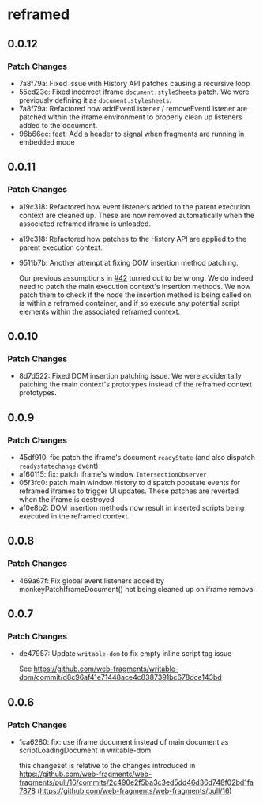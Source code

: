 # reframed

## 0.0.12

### Patch Changes

- 7a8f79a: Fixed issue with History API patches causing a recursive loop
- 55ed23e: Fixed incorrect iframe `document.styleSheets` patch. We were previously defining it as `document.stylesheets`.
- 7a8f79a: Refactored how addEventListener / removeEventListener are patched within the iframe environment to properly clean up listeners added to the document.
- 96b66ec: feat: Add a header to signal when fragments are running in embedded mode

## 0.0.11

### Patch Changes

- a19c318: Refactored how event listeners added to the parent execution context are cleaned up. These are now removed automatically when the associated reframed iframe is unloaded.
- a19c318: Refactored how patches to the History API are applied to the parent execution context.
- 9511b7b: Another attempt at fixing DOM insertion method patching.

  Our previous assumptions in [#42](https://github.com/web-fragments/web-fragments/pull/42) turned out to be wrong. We do indeed need to patch the main execution context's insertion methods. We now patch them to check if the node the insertion method is being called on is within a reframed container, and if so execute any potential script elements within the associated reframed context.

## 0.0.10

### Patch Changes

- 8d7d522: Fixed DOM insertion patching issue. We were accidentally patching the main context's prototypes instead of the reframed context prototypes.

## 0.0.9

### Patch Changes

- 45df910: fix: patch the iframe's document `readyState` (and also dispatch `readystatechange` event)
- af60115: fix: patch iframe's window `IntersectionObserver`
- 05f3fc0: patch main window history to dispatch popstate events for reframed iframes to trigger UI updates. These patches are reverted when the iframe is destroyed
- af0e8b2: DOM insertion methods now result in inserted scripts being executed in the reframed context.

## 0.0.8

### Patch Changes

- 469a67f: Fix global event listeners added by monkeyPatchIframeDocument() not being cleaned up on iframe removal

## 0.0.7

### Patch Changes

- de47957: Update `writable-dom` to fix empty inline script tag issue

  See https://github.com/web-fragments/writable-dom/commit/d8c96af41e71448ace4c8387391bc678dce143bd

## 0.0.6

### Patch Changes

- 1ca6280: fix: use iframe document instead of main document as scriptLoadingDocument in writable-dom

  this changeset is relative to the changes introduced in https://github.com/web-fragments/web-fragments/pull/16/commits/2c490e2f5ba3c3ed5dd46d36d748f02bd1fa7878 (https://github.com/web-fragments/web-fragments/pull/16)
